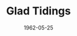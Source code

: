 ---
title: Glad Tidings
date: 1962-05-25
closing_date: 1962-06-02
layout: productions
playbill:
Theatre: Theatre Jacksonville
Venue: Little Theatre
cast:
- Ethel Nash: Pat Hayward
- Mrs. MacDonald: Esther Barnes
- Henry: Roger Lodesky
- Steve Whitney: Roby Robson
- Agnes Bell: Claire Zundell
- Claire Abbott: Nancy Kittredge
- Maud Abbott: Judith Jett
- Gus Kennedy: Nick Humphrey
- Terry Abbott: Bruce Henn
crew:
- Director: George Ballis
- Set Designer: Ben Jones
- Technical Director: Pete House
- Special Art Work: Robert Krell
- Lighting Designer: Chase Ambler
- Stage Manager: Peggy Miller
- Assistant Stage Manager: Ellen Black
- Costumes: Frank Ridge
- Costume Designer: Milton Hayward
- Properties:
  - Gayle Swymer
  - Esther Barnes
  - Ed Poole
  - Bunni Thornhill
  - Jean Charles
  - Thelma Baker
- Make-Up:
  - Eleanor Yeager
  - Mattie Godwin
- Construction and Painting:
  - Peggy Miller
  - Wenonah Wells
  - Gladys Dale
  - Buddy Marshall
  - Joanne House
  - Pete House
understudies:
orchestra:
external_links:
---